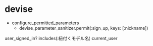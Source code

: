 # devise


- configure_permitted_parameters
  - devise_parameter_sanitizer.permit(:sign_up, keys: [:nickname])

user_signed_in?
includes(:紐付くモデル名)
current_user

